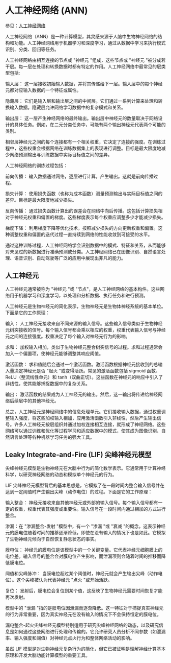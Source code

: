 # 人工神经网络 (ANN)

参见：[人工神经网络](../photonics/literture_study/neuromorphic_silicon/ann.md)

人工神经网络（ANN）是一种计算模型，其灵感来源于人脑中生物神经网络的结构和功能。人工神经网络用于机器学习和深度学习，通过从数据中学习来执行模式识别、分类、回归等任务。

人工神经网络由相互连接的节点或 "神经元 "组成，这些节点或 "神经元 "被分成若干层。每一层在处理和转换数据时都有特定的作用。人工神经网络中最常见的层类型包括:

输入层： 这一层接收初始输入数据，并将其传递给下一层。输入层中的每个神经元都对应输入数据的一个特征或属性。

隐藏层： 它们是输入层和输出层之间的中间层。它们通过一系列计算来处理和转换输入数据。隐藏层允许网络学习数据中的复杂模式和关系。

输出层： 这一层产生神经网络的最终输出。输出层中神经元的数量取决于网络设计的具体任务。例如，在二元分类任务中，可能有两个输出神经元代表两个可能的类别。

相邻层神经元之间的每个连接都有一个相关权重，它决定了连接的强度。在训练过程中，这些权重会根据网络在训练数据集上的表现进行调整。目标是最大限度地减少网络预测输出与训练数据中实际目标值之间的差异。

人工神经网络的训练过程包括：

前向传播： 输入数据通过网络，逐层进行计算，产生输出。这就是前向传播过程。

损失计算： 使用损失函数（也称为成本函数）测量预测输出与实际目标值之间的差异。目标是最大限度地减少损失。

反向传播： 通过损失函数计算出的误差会在网络中向后传播。这包括计算损失相对于神经元权重和偏置的梯度。这些梯度表示每个权重应调整多少才能减少损失。

梯度下降： 利用梯度下降等优化技术，按照减少损失的方向更新权重和偏置。这种调整权重和偏置的迭代过程一直持续到网络的性能收敛到可接受的水平。

通过这种训练过程，人工神经网络学会识别数据中的模式、特征和关系，从而能够对未见过的新数据进行准确预测或分类。人工神经网络已在图像识别、自然语言处理、语音识别、自动驾驶等广泛的应用中展现出非凡的能力。

## 人工神经元
人工神经元通常被称为 "神经元 "或 "节点"，是人工神经网络的基本构件。这些网络用于机器学习和深度学习，以处理和分析数据、执行任务和进行预测。

人工神经元是生物神经元的简化表示，生物神经元是生物体神经系统的基本单位。下面是它的工作原理：

输入： 人工神经元接收来自不同来源的输入信号。这些输入信号类似于生物神经元树突接收的信号。每个输入信号都会乘以相应的权重，权重代表输入信号与神经元之间的连接强度。权重决定了每个输入对神经元行为的影响。

求和： 加权输入相加，类似于生物神经元整合树突信号的过程。求和过程通常会加入一个偏置项，使神经元能够调整其响应阈值。

激活函数： 求和值随后会通过一个激活函数。激活函数根据神经元接收到的总输入量决定神经元是否 "起火 "或变得活跃。常见的激活函数包括 sigmoid 函数、ReLU（整流线性单元）和 tanh（双曲正切）。这些函数在神经元的响应中引入了非线性，使其能够捕捉数据中的复杂关系。

输出： 激活函数的结果成为人工神经元的输出。然后，这一输出将传递给神经网络后续层中的其他神经元。

总之，人工神经元是神经网络中的信息处理单元。它们接收输入数据，通过权重调整输入强度，将这些加权输入相加，应用激活函数引入非线性，然后产生输出信号。许多人工神经元按层组织并通过加权连接相互连接，就形成了神经网络。这些网络可以通过训练和优化等过程学习和适应数据中的模式，使其成为图像识别、自然语言处理等各种机器学习任务的强大工具。

## Leaky Integrate-and-Fire (LIF) 尖峰神经元模型
尖峰神经元模型是生物神经元在大脑中行为的简化数学表示。它通常用于计算神经科学，以研究神经网络的动态和模拟单个神经元的行为。

LIF 尖峰神经元模型背后的基本思想是，它模拟了在一段时间内整合输入信号并在达到一定阈值时产生输出尖峰（动作电位）的过程。下面是它的工作原理：

输入整合： 神经元接收来自其他神经元或外部的输入信号。每个输入信号都有一定的权重，权重代表其强度或重要性。输入信号在一段时间内通过相加的方式进行整合。

渗漏：在 "渗漏整合-发射 "模型中，有一个 "渗漏 "或 "衰减 "的概念。这表示神经元的膜电位随着时间的推移逐渐降低，即使在没有输入的情况下也是如此。它模拟了生物神经元倾向于自然恢复静息状态的事实。

膜电位： 神经元的膜电位是该模型中的一个关键变量。它代表神经元细胞膜上的电位差。输入信号的整合会对膜电位产生影响，而泄漏项则会随着时间的推移而降低膜电位。

阈值和尖峰脉冲： 当膜电位超过某个阈值时，神经元就会产生输出尖峰（动作电位）。这个尖峰被认为代表神经元 "点火 "或开始活跃。

复位： 发射后，膜电位会复位到某个值，这反映了生物神经元需要时间恢复才能再次发射。

模型中的 "泄漏 "指的是膜电位因泄漏而逐渐降低。这一特征对于捕捉真实神经元的行为非常重要，因为真实神经元在没有输入的情况下不会保持恒定的膜电位。

漏电整合-起火尖峰神经元模型特别适用于研究尖峰神经网络的动态，以及研究信息是如何通过这些网络进行处理和传输的。它允许研究人员分析不同参数（如泄漏率、输入强度和阈值）对神经元点火行为和整体网络活动的影响。

虽然 LIF 模型是对生物神经元复杂行为的简化，但它已被证明是理解神经计算基本原理和开发大脑功能计算模型的重要工具。
